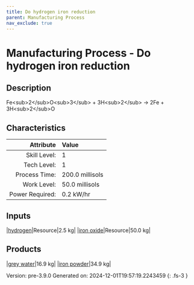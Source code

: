 ```yaml
---
title: Do hydrogen iron reduction
parent: Manufacturing Process
nav_exclude: true
---
```

# Manufacturing Process - Do hydrogen iron reduction

## Description
Fe&lt;sub&gt;2&lt;/sub&gt;O&lt;sub&gt;3&lt;/sub&gt; + 3H&lt;sub&gt;2&lt;/sub&gt;&#10;&#9;&#9;-&gt; 2Fe + 3H&lt;sub&gt;2&lt;/sub&gt;O

## Characteristics

| Attribute      | Value |
|--------:|:------|
|Skill Level:|1|
|Tech Level:|1|
|Process Time:|200.0 millisols|
|Work Level:|50.0 millisols|
|Power Required:|0.2 kW/hr|

## Inputs

|[hydrogen](../resource/hydrogen.html)|Resource|2.5 kg|
|[iron oxide](../resource/iron-oxide.html)|Resource|50.0 kg|

## Products

|[grey water](../resource/grey-water.html)|16.9 kg|
|[iron powder](../resource/iron-powder.html)|34.9 kg|


Version: pre-3.9.0 Generated on: 2024-12-01T19:57:19.2243459
{: .fs-3 }

